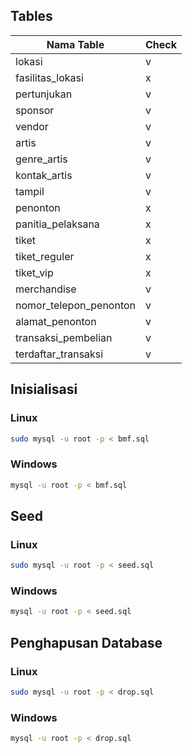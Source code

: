 ## Tables
| Nama Table | Check |
|---------------------| ---- |
| lokasi | v |
| fasilitas_lokasi | x | 
| pertunjukan | v |
| sponsor | v |
| vendor | v |
| artis | v |
| genre_artis | v |
| kontak_artis | v |
| tampil | v |
| penonton | x |
| panitia_pelaksana | x |
| tiket | x |
| tiket_reguler | x | 
| tiket_vip | x | 
| merchandise | v | 
| nomor_telepon_penonton | v | 
| alamat_penonton | v | 
| transaksi_pembelian | v | 
| terdaftar_transaksi | v | 

## Inisialisasi
### Linux
```bash
sudo mysql -u root -p < bmf.sql
```
### Windows
```bash
mysql -u root -p < bmf.sql
```


## Seed
### Linux
```bash
sudo mysql -u root -p < seed.sql
```

### Windows
```bash
mysql -u root -p < seed.sql
```
## Penghapusan Database
### Linux
```bash
sudo mysql -u root -p < drop.sql
```

### Windows
```bash
mysql -u root -p < drop.sql
```